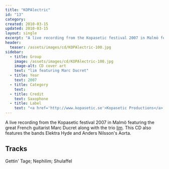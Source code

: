 ```yaml
---
title: "KOPAlectric"
id: "13"
category: 
created: 2010-03-15
updated: 2010-03-15
layout: single
excerpt: "A live recording from the Kopasetic festival 2007 in Malmö featuring the great French guitarist Marc Ducret along with the trio <a href='http://www.henrikfrisk.com/index.jsp?metaId=music&id=proj&about=1&field=id&query=1'>lim</a>. This CD also features the bands Elektra Hyde and Anders Nilsson's Aorta."
header: 
  teaser: /assets/images/cd/KOPAlectric-100.jpg
sidebar:
  - title: Group
    image: /assets/images/cd/KOPAlectric-100.jpg
    image-alt: CD cover art
    text: "lim featuring Marc Ducret"
  - title: Year
    text: 2007
  - title: Category
    text: 
  - title: Credit
    text: Saxophone
  - title: Label
    text: "<a href='http://www.kopasetic.se'>Kopasetic Productions</a>, KOPACD016"
---
```


A live recording from the Kopasetic festival 2007 in Malmö featuring the great French guitarist Marc Ducret along with the trio <a href='http://www.henrikfrisk.com/index.jsp?metaId=music&id=proj&about=1&field=id&query=1'>lim</a>. This CD also features the bands Elektra Hyde and Anders Nilsson's Aorta.
<h2>Tracks</h2>
Gettin' Tage; Nephilim; Shulaffel
